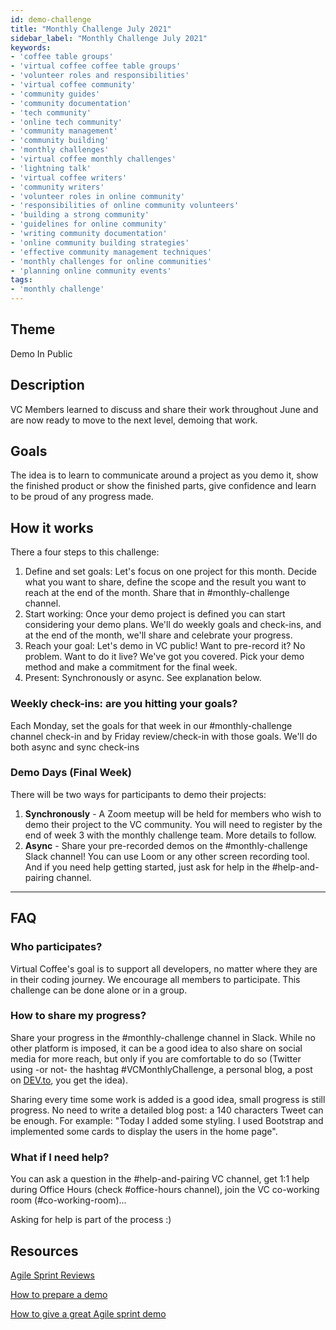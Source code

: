 ```yaml
---
id: demo-challenge
title: "Monthly Challenge July 2021"
sidebar_label: "Monthly Challenge July 2021"
keywords: 
- 'coffee table groups'
- 'virtual coffee coffee table groups'
- 'volunteer roles and responsibilities'
- 'virtual coffee community'
- 'community guides'
- 'community documentation'
- 'tech community'
- 'online tech community'
- 'community management'
- 'community building'
- 'monthly challenges'
- 'virtual coffee monthly challenges'
- 'lightning talk'
- 'virtual coffee writers'
- 'community writers'
- 'volunteer roles in online community'
- 'responsibilities of online community volunteers'
- 'building a strong community'
- 'guidelines for online community'
- 'writing community documentation'
- 'online community building strategies'
- 'effective community management techniques'
- 'monthly challenges for online communities'
- 'planning online community events'
tags: 
- 'monthly challenge'
---
```


## Theme

Demo In Public

## Description

VC Members learned to discuss and share their work throughout June and are now ready to move to the next level, demoing that work.

## Goals

The idea is to learn to communicate around a project as you demo it, show the finished product or show the finished parts, give confidence and learn to be proud of any progress made.

## How it works

There a four steps to this challenge:

1. Define and set goals: Let's focus on one project for this month. Decide what you want to share, define the scope and the result you want to reach at the end of the month. Share that in #monthly-challenge channel.
2. Start working: Once your demo project is defined you can start considering your demo plans. We'll do weekly goals and check-ins, and at the end of the month, we'll share and celebrate your progress.
3. Reach your goal: Let's demo in VC public! Want to pre-record it? No problem. Want to do it live? We've got you covered. Pick your demo method and make a commitment for the final week.
4. Present: Synchronously or async. See explanation below.

### Weekly check-ins: are you hitting your goals?

Each Monday, set the goals for that week in our #monthly-challenge channel check-in and by Friday review/check-in with those goals. We'll do both async and sync check-ins

### Demo Days (Final Week)

There will be two ways for participants to demo their projects:

1. **Synchronously** - A Zoom meetup will be held for members who wish to demo their project to the VC community. You will need to register by the end of week 3 with the monthly challenge team. More details to follow.
2. **Async** - Share your pre-recorded demos on the #monthly-challenge Slack channel! You can use Loom or any other screen recording tool. And if you need help getting started, just ask for help in the #help-and-pairing channel.

---

## FAQ

### Who participates?

Virtual Coffee's goal is to support all developers, no matter where they are in their coding journey. We encourage all members to participate.
This challenge can be done alone or in a group.

### How to share my progress?

Share your progress in the #monthly-challenge channel in Slack. While no other platform is imposed, it can be a good idea to also share on social media for more reach, but only if you are comfortable to do so (Twitter using -or not- the hashtag #VCMonthlyChallenge, a personal blog, a post on [DEV.to](https://dev.to/), you get the idea).

Sharing every time some work is added is a good idea, small progress is still progress. No need to write a detailed blog post: a 140 characters Tweet can be enough.
For example: "Today I added some styling. I used Bootstrap and implemented some cards to display the users in the home page".

### What if I need help?

You can ask a question in the #help-and-pairing VC channel, get 1:1 help during Office Hours (check #office-hours channel), join the VC co-working room (#co-working-room)...

Asking for help is part of the process :)

## Resources

[Agile Sprint Reviews](https://www.atlassian.com/agile/scrum/sprint-reviews)

[How to prepare a demo](https://www.goodrequest.com/blog/how-to-prepare-for-a-demo-or-presentation-of-a-software-project)

[How to give a great Agile sprint demo](https://dev.acquia.com/blog/how-to-give-a-great-agilescrum-sprint-demo/09/08/2018/19771)
